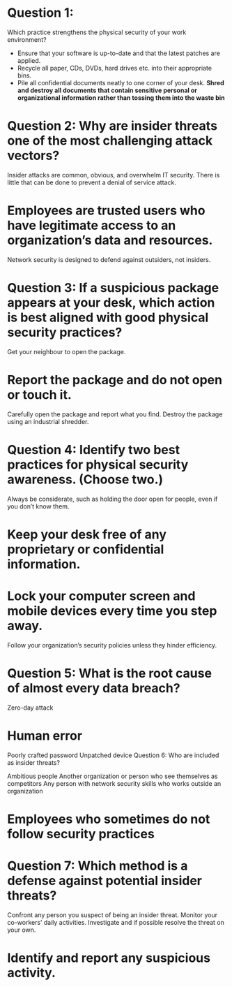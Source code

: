 # Question 1: 
Which practice strengthens the physical security of your work environment?

* Ensure that your software is up-to-date and that the latest patches are applied.
* Recycle all paper, CDs, DVDs, hard drives etc. into their appropriate bins.
* Pile all confidential documents neatly to one corner of your desk.
**Shred and destroy all documents that contain sensitive personal or organizational information rather than tossing them into the waste bin**

# Question 2: Why are insider threats one of the most challenging attack vectors?

Insider attacks are common, obvious, and overwhelm IT security.
There is little that can be done to prevent a denial of service attack.
# Employees are trusted users who have legitimate access to an organization’s data and resources.
Network security is designed to defend against outsiders, not insiders.


# Question 3: If a suspicious package appears at your desk, which action is best aligned with good physical security practices?

Get your neighbour to open the package.
# Report the package and do not open or touch it.
Carefully open the package and report what you find.
Destroy the package using an industrial shredder.

# Question 4: Identify two best practices for physical security awareness. (Choose two.)

Always be considerate, such as holding the door open for people, even if you don’t know them.
# Keep your desk free of any proprietary or confidential information.
# Lock your computer screen and mobile devices every time you step away.
Follow your organization’s security policies unless they hinder efficiency.


# Question 5: What is the root cause of almost every data breach?

Zero-day attack
# Human error
Poorly crafted password
Unpatched device
Question 6: Who are included as insider threats?

Ambitious people
Another organization or person who see themselves as competitors
Any person with network security skills who works outside an organization
# Employees who sometimes do not follow security practices

# Question 7: Which method is a defense against potential insider threats?

Confront any person you suspect of being an insider threat.
Monitor your co-workers’ daily activities.
Investigate and if possible resolve the threat on your own.
# Identify and report any suspicious activity.
